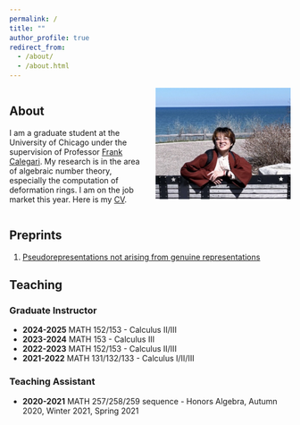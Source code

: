 ```yaml
---
permalink: /
title: ""
author_profile: true
redirect_from: 
  - /about/
  - /about.html
---
```

<div style="display: flex; align-items: flex-start;">
  <div style="flex: 1; padding-right: 20px;">
    <h2>About</h2>
    <p>I am a graduate student at the University of Chicago under the supervision of Professor <a href="https://math.uchicago.edu/~fcale/" target="_blank">Frank Calegari</a>. My research is in the area of algebraic number theory, especially the computation of deformation rings. I am on the job market this year. Here is my <a href="ljy/_pages/Jinyue - CV.pdf" target="_blank">CV</a>.</p>
  </div>
  <div style="flex: 1; text-align: center;">
    <img src="images/IMG_4530.png" alt="Your Image" style="max-width: 100%; height: auto;">
  </div>
</div>



## Preprints

1. [Pseudorepresentations not arising from genuine representations](https://arxiv.org/abs/2310.16953)

## Teaching

### Graduate Instructor 
- **2024-2025** MATH 152/153 - Calculus II/III
- **2023-2024** MATH 153 - Calculus III
- **2022-2023** MATH 152/153 - Calculus II/III
- **2021-2022** MATH 131/132/133 - Calculus I/II/III

### Teaching Assistant
- **2020-2021** MATH 257/258/259 sequence - Honors Algebra, Autumn 2020, Winter 2021, Spring 2021
